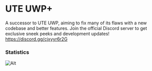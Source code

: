 # UTE UWP+
A successor to UTE UWP, aiming to fix many of its flaws with a new codebase and better features.
Join the official Discord server to get exclusive sneek peeks and development updates!
https://discord.gg/cjxyyr6r2G
### Statistics
![Alt](https://repobeats.axiom.co/api/embed/d9c70edbc5bb9e9172f03ea54b0dcf7b0fccbd50.svg "Repobeats analytics image")
